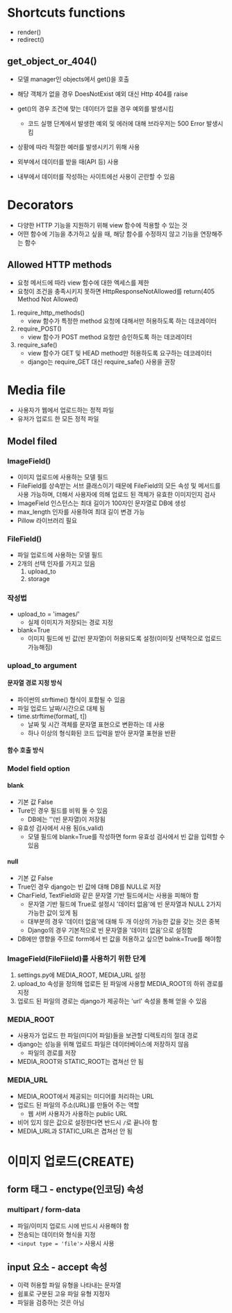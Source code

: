 # Shortcuts functions

- render()
- redirect()

## get_object_or_404()

- 모델 manager인 objects에서 get()을 호출
- 해당 객체가 없을 경우 DoesNotExist 예외 대신 Http 404를 raise
- get()의 경우 조건에 맞는 데이터가 없을 경우 예외를 발생시킴
  - 코드 실행 단계에서 발생한 예외 및 에러에 대해 브라우저는 500 Error 발생시킴
- 상황에 따라 적절한 예러를 발생시키기 위해 사용

- 외부에서 데이터를 받을 때(API 등) 사용
- 내부에서 데이터를 작성하는 사이트에선 사용이 곤란할 수 있음



# Decorators

- 다양한 HTTP 기능을 지원하기 위해 view 함수에 적용할 수 있는 것
- 어떤 함수에 기능을 추가하고 싶을 때, 해당 함수를 수정하지 않고 기능을 연장해주는 함수



## Allowed HTTP methods

- 요청 메서드에 따라 view 함수에 대한 엑세스를 제한
- 요청이 조건을 충족시키지 못하면 HttpResponseNotAllowed를 return(405 Method Not Allowed)



1. require_http_methods()
   - view 함수가 특정한 method 요청에 대해서만 허용하도록 하는 데코레이터
2. require_POST()
   - view 함수가 POST method 요청만 승인하도록 하는 데코레이터
3. require_safe()
   - view 함수가 GET 및 HEAD method만 허용하도록 요구하는 데코레이터
   - django는 require_GET 대신 require_safe() 사용을 권장



# Media file

- 사용자가 웹에서 업로드하는 정적 파일
- 유저가 업로드 한 모든 정적 파일

## Model filed

### ImageField()

- 이미지 업로드에 사용하는 모델 필드
- FileField를 상속받는 서브 클래스이기 때문에 FileField의 모든 속성 및 메서드를 사용 가능하며, 더해서 사용자에 의해 업로드 된 객체가 유효한 이미지인지 검사
- ImageField 인스턴스는 최대 길이가 100자인 문자열로 DB에 생성
- max_length 인자를 사용하여 최대 길이 변경 가능
- Pillow 라이브러리 필요



### FileField()

- 파일 업로드에 사용하는 모델 필드
- 2개의 선택 인자를 가지고 있음
  1. upload_to
  2. storage



### 작성법

- upload_to = 'images/'
  - 실제 이미지가 저장되는 경로 지정
- blank=True
  - 이미지 필드에 빈 값(빈 문자열)이 허용되도록 설정(이미짖 선택적으로 업로드 가능해짐)



### upload_to argument

#### 문자열 경로 지정 방식

- 파이썬의 strftime() 형식이 포함될 수 있음
- 파일 업로드 날짜/시간으로 대체 됨
- time.strftime(format[, t])
  - 날짜 및 시간 객체를 문자열 표현으로 변환하는 데 사용
  - 하나 이상의 형식화된 코드 입력을 받아 문자열 표현을 반환

#### 함수 호출 방식



### Model field option

#### blank

- 기본 값 False
- Ture인 경우 필드를 비워 둘 수 있음
  - DB에는 ''(빈 문자열)이 저장됨
- 유효성 검사에서 사용 됨(is_valid)
  - 모델 필드에 blank=True를 작성하면 form 유효성 검사에서 빈 값을 입력할 수 있음

#### null

- 기본 값 False
- True인 경우 django는 빈 값에 대해 DB를 NULL로 저장
- CharField, TextField와 같은 문자열 기반 필드에서는 사용을 피해야 함
  - 문자열 기반 필드에 True로 설정시 '데이터 없음'에 빈 문자열과 NULL 2가지 가능한 값이 있게 됨
  - 대부분의 경우 '데이터 없음'에 대해 두 개 이상의 가능한 값을 갖는 것은 중복
  - Django의 경우 기본적으로 빈 문자열을 '데이터 없음'으로 설정함
- DB에만 영향을 주므로 form에서 빈 값을 허용하고 싶으면 balnk=True를 해야함



### ImageField(FileFiield)를 사용하기 위한 단계

1. settings.py에 MEDIA_ROOT, MEDIA_URL 설정
2. upload_to 속성을 정의해 업로든 된 파일에 사용할 MEDIA_ROOT의 하위 경로를 지정
3. 업로드 된 파일의 경로는 django가 제공하는 'url' 속성을 통해 얻을 수 있음



### MEDIA_ROOT

- 사용자가 업로드 한 파일(미디어 파일)들을 보관할 디렉토리의 절대 경로
- django는 성능을 위해 업로드 파일은 데이터베이스에 저장하지 않음
  - 파일의 경로를 저장
- MEDIA_ROOT와 STATIC_ROOT는 겹쳐선 안 됨



### MEDIA_URL

- MEDIA_ROOT에서 제공되는 미디어를 처리하는 URL
- 업로드 된 파일의 주소(URL)를 만들어 주는 역할
  - 웹 서버 사용자가 사용하는 public URL
- 비어 있지 않은 값으로 설정한다면 반드시 `/`로 끝나야 함
- MEDIA_URL과 STATIC_URL은 겹쳐선 안 됨



# 이미지 업로드(CREATE)

## form 태그 - enctype(인코딩) 속성

### multipart / form-data

- 파일/이미지 업로드 시에 반드시 사용해야 함
- 전송되는 데이터와 형식을 지정
- `<input type = 'file'>` 사용시 사용



## input 요소 - accept 속성

- 이력 허용할 파일 유형을 나타내는 문자열
- 쉼표로 구분된 고유 파일 유형 지정자
- 파일을 검증하는 것은 아님